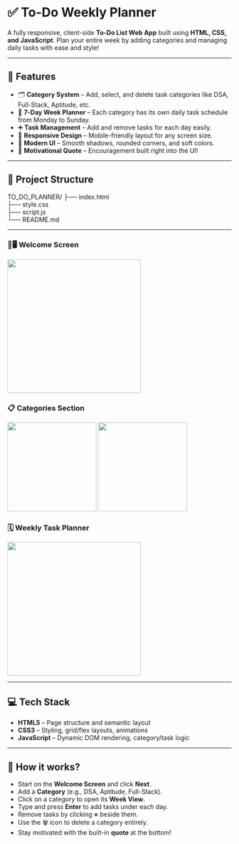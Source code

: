 # ✅ To-Do Weekly Planner

A fully responsive, client-side **To-Do List Web App** built using **HTML, CSS, and JavaScript**. Plan your entire week by adding categories and managing daily tasks with ease and style!

---

## 🚀 Features

- 🗂️ **Category System** – Add, select, and delete task categories like DSA, Full-Stack, Aptitude, etc.
- 📆 **7-Day Week Planner** – Each category has its own daily task schedule from Monday to Sunday.
- ➕ **Task Management** – Add and remove tasks for each day easily.
- 📱 **Responsive Design** – Mobile-friendly layout for any screen size.
- 🌈 **Modern UI** – Smooth shadows, rounded corners, and soft colors.
- 💬 **Motivational Quote** – Encouragement built right into the UI!

---

## 📁 Project Structure

TO_DO_PLANNER/
├── index.html  
├── style.css  
├── script.js  
└── README.md  

---

### 📌🖥️ Welcome Screen
<img src="img/LandingPage.png" width="300" />

### 📋 Categories Section
<img src="img/InAction.png" width="200" />
<img src="img/Result.png" width="200" />

### 🗓️ Weekly Task Planner
<img src="img/weekly-planner.png" width="300" />

---

## 💻 Tech Stack

- **HTML5** – Page structure and semantic layout  
- **CSS3** – Styling, grid/flex layouts, animations  
- **JavaScript** – Dynamic DOM rendering, category/task logic 

---

## 🧠 How it works?

- Start on the **Welcome Screen** and click **Next**.
- Add a **Category** (e.g., DSA, Aptitude, Full-Stack).
- Click on a category to open its **Week View**.
- Type and press **Enter** to add tasks under each day.
- Remove tasks by clicking **×** beside them.
- Use the 🗑️ icon to delete a category entirely.
- Stay motivated with the built-in **quote** at the bottom!